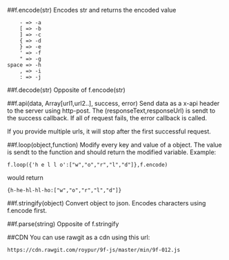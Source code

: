 ##f.encode(str)
Encodes str and returns the encoded value

        - => -a
        [ => -b
        ] => -c
        { => -d
        } => -e
        ' => -f
        " => -g
    space => -h
        , => -i
        : => -j

##f.decode(str)
Opposite of f.encode(str)
    
##f.api(data, Array[url1,url2..], success, error)
Send data as a x-api header to the server using http-post. The (responseText,responseUrl) is sendt to the success callback. If all of request fails, the error callback is called.

If you provide multiple urls, it will stop after the first successful request.


##f.loop(object,function)
Modify every key and value of a object. The value is sendt to the function and should return the modified variable.
Example:

    f.loop({'h e l l o':["w","o","r","l","d"]},f.encode)
    
would return
    
    {h-he-hl-hl-ho:["w","o","r","l","d"]}


##f.stringify(object)
Convert object to json.
Encodes characters using f.encode first.

##f.parse(string)
Opposite of f.stringify

##CDN
You can use rawgit as a cdn using this url:

    https://cdn.rawgit.com/roypur/9f-js/master/min/9f-012.js
